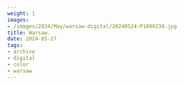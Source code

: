 ```yaml
---
weight: 1
images:
- /images/2024/May/warsaw-digital/20240524-P1090230.jpg
title: Warsaw.
date: 2024-05-27
tags:
- archive
- digital
- color
- warsaw
---
```


